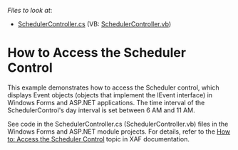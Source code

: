 <!-- default file list -->
*Files to look at*:

* [SchedulerController.cs](./CS/HowToAccessSchedulerControl.Module.Win/SchedulerController.cs) (VB: [SchedulerController.vb](./VB/HowToAccessSchedulerControl.Module.Win/SchedulerController.vb))
<!-- default file list end -->
# How to Access the Scheduler Control


<p>This example demonstrates how to access the Scheduler control, which displays Event objects (objects that implement the IEvent interface) in Windows Forms and ASP.NET applications. The time interval of the SchedulerControl's day interval is set between 6 AM and 11 AM.</p><p>See code in the SchedulerController.cs (SchedulerController.vb) files in the Windows Forms and ASP.NET module projects. For details, refer to the <a href="http://documentation.devexpress.com/#Xaf/CustomDocument2814">How to: Access the Scheduler Control</a> topic in XAF documentation.</p>

<br/>


